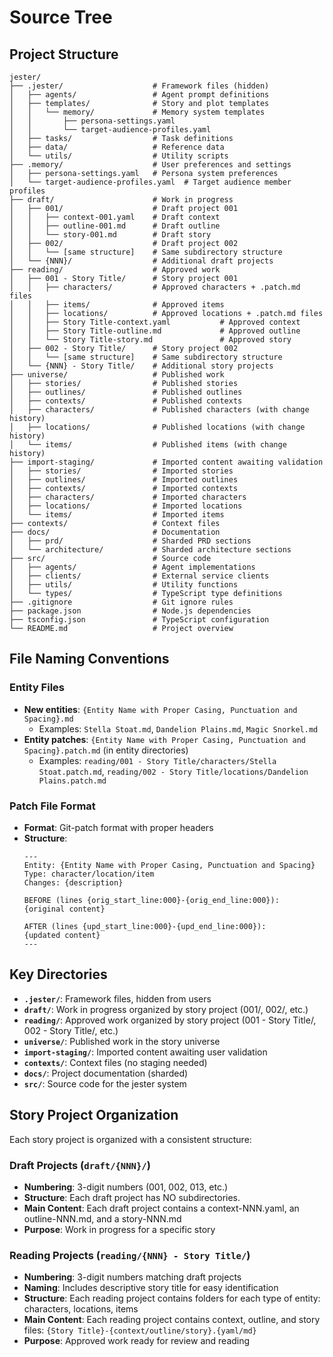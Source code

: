 # Source Tree

## Project Structure

```
jester/
├── .jester/                    # Framework files (hidden)
│   ├── agents/                 # Agent prompt definitions
│   ├── templates/              # Story and plot templates
│   │   └── memory/             # Memory system templates
│   │       ├── persona-settings.yaml
│   │       └── target-audience-profiles.yaml
│   ├── tasks/                  # Task definitions
│   ├── data/                   # Reference data
│   └── utils/                  # Utility scripts
├── .memory/                    # User preferences and settings
│   ├── persona-settings.yaml   # Persona system preferences
│   └── target-audience-profiles.yaml  # Target audience member profiles
├── draft/                      # Work in progress
│   ├── 001/                    # Draft project 001
│   │   ├── context-001.yaml    # Draft context
│   │   ├── outline-001.md      # Draft outline
│   │   └── story-001.md        # Draft story
│   ├── 002/                    # Draft project 002
│   │   └── [same structure]    # Same subdirectory structure
│   └── {NNN}/                  # Additional draft projects
├── reading/                    # Approved work
│   ├── 001 - Story Title/      # Story project 001
│   │   ├── characters/         # Approved characters + .patch.md files
│   │   ├── items/              # Approved items
│   │   ├── locations/          # Approved locations + .patch.md files
│   │   ├── Story Title-context.yaml           # Approved context
│   │   ├── Story Title-outline.md             # Approved outline
│   │   └── Story Title-story.md               # Approved story
│   ├── 002 - Story Title/      # Story project 002
│   │   └── [same structure]    # Same subdirectory structure
│   └── {NNN} - Story Title/    # Additional story projects
├── universe/                   # Published work
│   ├── stories/                # Published stories
│   ├── outlines/               # Published outlines
│   ├── contexts/               # Published contexts
│   ├── characters/             # Published characters (with change history)
│   ├── locations/              # Published locations (with change history)
│   └── items/                  # Published items (with change history)
├── import-staging/             # Imported content awaiting validation
│   ├── stories/                # Imported stories
│   ├── outlines/               # Imported outlines
│   ├── contexts/               # Imported contexts
│   ├── characters/             # Imported characters
│   ├── locations/              # Imported locations
│   └── items/                  # Imported items
├── contexts/                   # Context files
├── docs/                       # Documentation
│   ├── prd/                    # Sharded PRD sections
│   └── architecture/           # Sharded architecture sections
├── src/                        # Source code
│   ├── agents/                 # Agent implementations
│   ├── clients/                # External service clients
│   ├── utils/                  # Utility functions
│   └── types/                  # TypeScript type definitions
├── .gitignore                  # Git ignore rules
├── package.json                # Node.js dependencies
├── tsconfig.json               # TypeScript configuration
└── README.md                   # Project overview
```

## File Naming Conventions

### Entity Files
- **New entities**: `{Entity Name with Proper Casing, Punctuation and Spacing}.md`
  - Examples: `Stella Stoat.md`, `Dandelion Plains.md`, `Magic Snorkel.md`
- **Entity patches**: `{Entity Name with Proper Casing, Punctuation and Spacing}.patch.md` (in entity directories)
  - Examples: `reading/001 - Story Title/characters/Stella Stoat.patch.md`, `reading/002 - Story Title/locations/Dandelion Plains.patch.md`

### Patch File Format
- **Format**: Git-patch format with proper headers
- **Structure**: 
  ```
  ---
  Entity: {Entity Name with Proper Casing, Punctuation and Spacing}
  Type: character/location/item
  Changes: {description}
  
  BEFORE (lines {orig_start_line:000}-{orig_end_line:000}):
  {original content}
  
  AFTER (lines {upd_start_line:000}-{upd_end_line:000}):
  {updated content}
  ---
  ```

## Key Directories

- **`.jester/`**: Framework files, hidden from users
- **`draft/`**: Work in progress organized by story project (001/, 002/, etc.)
- **`reading/`**: Approved work organized by story project (001 - Story Title/, 002 - Story Title/, etc.)
- **`universe/`**: Published work in the story universe
- **`import-staging/`**: Imported content awaiting user validation
- **`contexts/`**: Context files (no staging needed)
- **`docs/`**: Project documentation (sharded)
- **`src/`**: Source code for the jester system

## Story Project Organization

Each story project is organized with a consistent structure:

### Draft Projects (`draft/{NNN}/`)
- **Numbering**: 3-digit numbers (001, 002, 013, etc.)
- **Structure**: Each draft project has NO subdirectories.
- **Main Content**: Each draft project contains a context-NNN.yaml, an outline-NNN.md, and a story-NNN.md
- **Purpose**: Work in progress for a specific story

### Reading Projects (`reading/{NNN} - Story Title/`)
- **Numbering**: 3-digit numbers matching draft projects
- **Naming**: Includes descriptive story title for easy identification
- **Structure**: Each reading project contains folders for each type of entity: characters, locations, items
- **Main Content**: Each reading project contains context, outline, and story files: `{Story Title}-{context/outline/story}.{yaml/md}`
- **Purpose**: Approved work ready for review and reading
